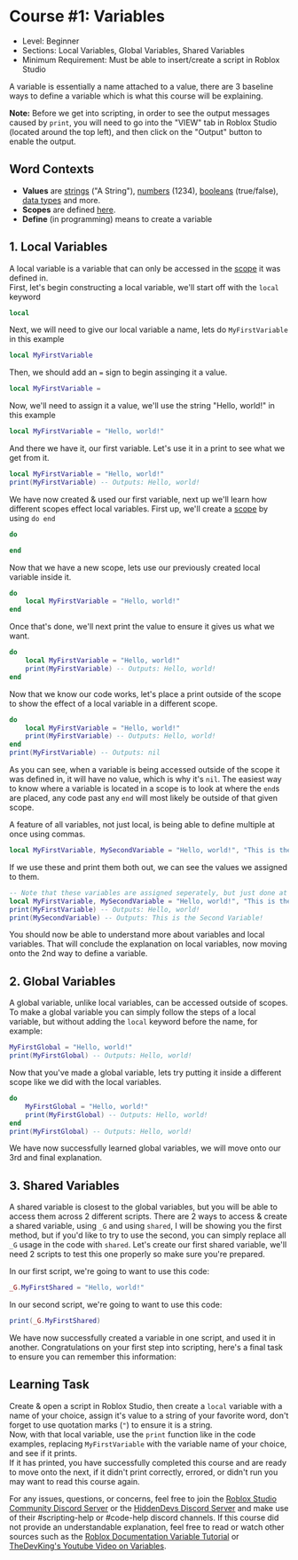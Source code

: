 # Course #1: Variables
- Level: Beginner
- Sections: Local Variables, Global Variables, Shared Variables
- Minimum Requirement: Must be able to insert/create a script in Roblox Studio

A variable is essentially a name attached to a value, there are 3 baseline ways to define a variable which is what this course will be explaining.

**Note:** Before we get into scripting, in order to see the output messages caused by `print`, you will need to go into the "VIEW" tab in Roblox Studio (located around the top left), and then click on the "Output" button to enable the output.

## Word Contexts
- **Values** are [strings](https://create.roblox.com/docs/luau/strings) ("A String"), [numbers](https://create.roblox.com/docs/luau/numbers) (1234), [booleans](https://create.roblox.com/docs/luau/booleans) (true/false), [data types](https://create.roblox.com/docs/reference/engine/datatypes) and more.
- **Scopes** are defined [here](https://create.roblox.com/docs/luau/scope).
- **Define** (in programming) means to create a variable

## 1. Local Variables
A local variable is a variable that can only be accessed in the [scope](https://create.roblox.com/docs/luau/scope) it was defined in.<br>
First, let's begin constructing a local variable, we'll start off with the `local` keyword
```lua
local
```
Next, we will need to give our local variable a name, lets do `MyFirstVariable` in this example
```lua
local MyFirstVariable
```
Then, we should add an `=` sign to begin assinging it a value.
```lua
local MyFirstVariable =
```
Now, we'll need to assign it a value, we'll use the string "Hello, world!" in this example
```lua
local MyFirstVariable = "Hello, world!"
```
And there we have it, our first variable. Let's use it in a print to see what we get from it.
```lua
local MyFirstVariable = "Hello, world!"
print(MyFirstVariable) -- Outputs: Hello, world!
```
We have now created & used our first variable, next up we'll learn how different scopes effect local variables.
First up, we'll create a [scope](https://create.roblox.com/docs/luau/scope) by using `do end`
```lua
do

end
```
Now that we have a new scope, lets use our previously created local variable inside it.
```lua
do
    local MyFirstVariable = "Hello, world!"
end
```
Once that's done, we'll next print the value to ensure it gives us what we want.
```lua
do
    local MyFirstVariable = "Hello, world!"
    print(MyFirstVariable) -- Outputs: Hello, world!
end
```
Now that we know our code works, let's place a print outside of the scope to show the effect of a local variable in a different scope.
```lua
do
    local MyFirstVariable = "Hello, world!"
    print(MyFirstVariable) -- Outputs: Hello, world!
end
print(MyFirstVariable) -- Outputs: nil
```
As you can see, when a variable is being accessed outside of the scope it was defined in, it will have no value, which is why it's `nil`.
The easiest way to know where a variable is located in a scope is to look at where the `end`s are placed, any code past any `end` will most likely be outside of that given scope.

A feature of all variables, not just local, is being able to define multiple at once using commas.
```lua
local MyFirstVariable, MySecondVariable = "Hello, world!", "This is the Second Variable!"
```
If we use these and print them both out, we can see the values we assigned to them.
```lua
-- Note that these variables are assigned seperately, but just done at once.
local MyFirstVariable, MySecondVariable = "Hello, world!", "This is the Second Variable!"
print(MyFirstVariable) -- Outputs: Hello, world!
print(MySecondVariable) -- Outputs: This is the Second Variable!
```
You should now be able to understand more about variables and local variables.
That will conclude the explanation on local variables, now moving onto the 2nd way to define a variable.
## 2. Global Variables
A global variable, unlike local variables, can be accessed outside of scopes.
To make a global variable you can simply follow the steps of a local variable, but without adding the `local` keyword before the name, for example:
```lua
MyFirstGlobal = "Hello, world!"
print(MyFirstGlobal) -- Outputs: Hello, world!
```
Now that you've made a global variable, lets try putting it inside a different scope like we did with the local variables.
```lua
do
    MyFirstGlobal = "Hello, world!"
    print(MyFirstGlobal) -- Outputs: Hello, world!
end
print(MyFirstGlobal) -- Outputs: Hello, world!
```
We have now successfully learned global variables, we will move onto our 3rd and final explanation.
## 3. Shared Variables
A shared variable is closest to the global variables, but you will be able to access them across 2 different scripts.
There are 2 ways to access & create a shared variable, using `_G` and using `shared`, I will be showing you the first method, but if you'd like to try to use the second, you can simply replace all `_G` usage in the code with `shared`.
Let's create our first shared variable, we'll need 2 scripts to test this one properly so make sure you're prepared.

In our first script, we're going to want to use this code:
```lua
_G.MyFirstShared = "Hello, world!"
```
In our second script, we're going to want to use this code:
```lua
print(_G.MyFirstShared)
```
We have now successfully created a variable in one script, and used it in another.
Congratulations on your first step into scripting, here's a final task to ensure you can remember this information:
## Learning Task
Create & open a script in Roblox Studio, then create a `local` variable with a name of your choice, assign it's value to a string of your favorite word, don't forget to use quotation marks (`"`) to ensure it is a string.
<br>Now, with that local variable, use the `print` function like in the code examples, replacing `MyFirstVariable` with the variable name of your choice, and see if it prints.
<br>If it has printed, you have successfully completed this course and are ready to move onto the next, if it didn't print correctly, errored, or didn't run you may want to read this course again.

For any issues, questions, or concerns, feel free to join the [Roblox Studio Community Discord Server](https://discord.gg/robloxstudio) or the [HiddenDevs Discord Server](https://discord.gg/hd) and make use of their #scripting-help or #code-help discord channels.
If this course did not provide an understandable explanation, feel free to read or watch other sources such as the [Roblox Documentation Variable Tutorial](https://create.roblox.com/docs/luau/variables) or [TheDevKing's Youtube Video on Variables](https://www.youtube.com/watch?v=0Dc2dCYoxxs).
